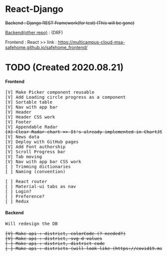 # React-Django

<del>Backend : Django REST Framework(for test) (This will be gone)</del>

[Backend(other repo)](https://github.com/Cloud-MSA-edu-team-8/test_django) : (DRF) 

Frontend : React >> link : https://multicampus-cloud-msa-safehome.github.io/safehome_frontend/ <br>

# TODO (Created 2020.08.21)
#### Frontend
<pre>
[V] Make Picker component reusable
[V] Add Loading circle progress as a component
[V] Sortable table
[V] Nav with app bar
[V] Header
[V] Header CSS work
[V] Footer
[V] Appendable Radar
<del>[X] Clear Radar chart >> It's already implemented in ChartJS</del>
[V] News data
[V] Deploy with GitHub pages
[V] Add Font authorship
[V] Scroll Progress bar
[V] Tab moving 
[V] Nav with app bar CSS work
[ ] Trimming dictionaries
[ ] Naming (convention)

[ ] React router
[ ] Material-ui tabs as nav
[ ] Login? 
[ ] Preference?
[ ] Redux
</pre>

#### Backend
<pre>
Will redesign the DB
<del>
[V] Make api : district, colorCode (? needed?)
[V] Make api : district, svg d values
[ ] Make api : district, district code
[ ] Make api : districts (will look like (https://covid19.mathdro.id/api/countries).)
</del>
</pre>